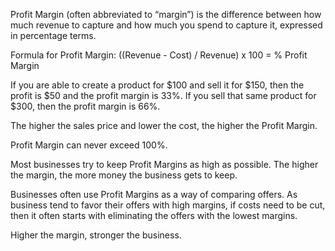 
Profit Margin (often abbreviated to “margin”) is the difference between how much revenue to capture and how much you spend to capture it, expressed in percentage terms.

Formula for Profit Margin:  ((Revenue - Cost) / Revenue) x 100 = % Profit Margin

If you are able to create a product for $100 and sell it for $150, then the profit is $50 and the profit margin is 33%. If you sell that same product for $300, then the profit margin is 66%. 

The higher the sales price and lower the cost, the higher the Profit Margin.

Profit Margin can never exceed 100%.

Most businesses try to keep Profit Margins as high as possible. The higher the margin, the more money the business gets to keep.

Businesses often use Profit Margins as a way of comparing offers. As business tend to favor their offers with high margins, if costs need to be cut, then it often starts with eliminating the offers with the lowest margins.

Higher the margin, stronger the business.

